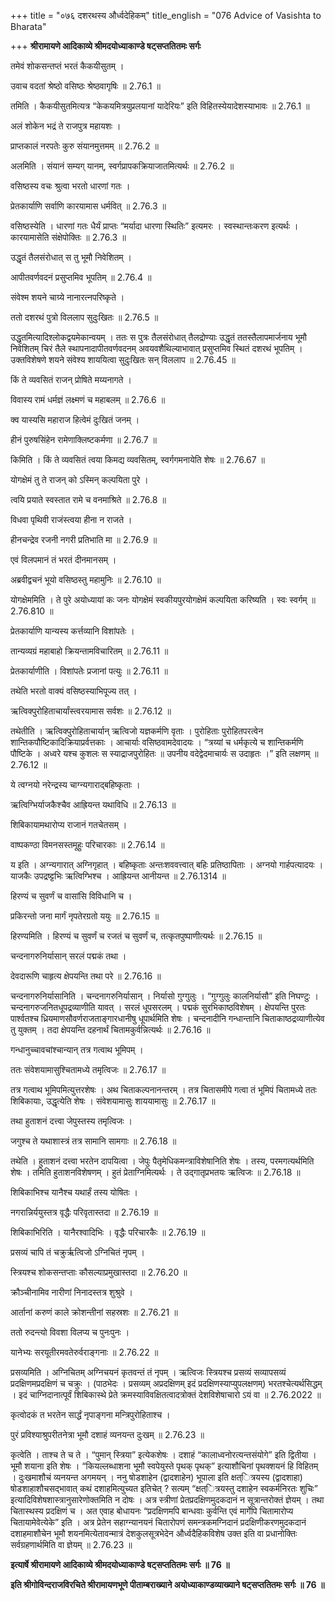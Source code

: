 +++
title = "०७६ दशरथस्य और्ध्वदेहिकम्"
title_english = "076 Advice of Vasishta to Bharata"

+++
**श्रीरामायणे आदिकाव्ये श्रीमदयोध्याकाण्डे षट्सप्ततितमः सर्गः**

तमेवं शोकसन्तप्तं भरतं कैकयीसुतम् ।

उवाच वदतां श्रेष्ठो वसिष्ठः श्रेष्ठवागृषिः ॥ 2.76.1 ॥

तमिति । कैकयीसुतमित्यत्र “केकयमित्रयुप्रलयानां यादेरियः” इति विहितस्येयादेशस्याभावः ॥ 2.76.1 ॥

अलं शोकेन भद्रं ते राजपुत्र महायशः ।

प्राप्तकालं नरपतेः कुरु संयानमुत्तमम् ॥ 2.76.2 ॥

अलमिति । संयानं सम्यग् यानम्, स्वर्गप्रापकक्रियाजातमित्यर्थः ॥ 2.76.2 ॥

वसिष्ठस्य वचः श्रुत्वा भरतो धारणां गतः ।

प्रेतकार्याणि सर्वाणि कारयामास धर्मवित् ॥ 2.76.3 ॥

वसिष्ठस्येति । धारणां गतः धैर्यं प्राप्तः “मर्यादा धारणा स्थितिः” इत्यमरः । स्वस्थान्तःकरण इत्यर्थः । कारयामासेति संक्षेपोक्तिः ॥ 2.76.3 ॥

उद्धृतं तैलसंरोधात् स तु भूमौ निवेशितम् ।

आपीतवर्णवदनं प्रसुप्तमिव भूपतिम् ॥ 2.76.4 ॥

संवेश्म शयने चाग्र्ये नानारत्नपरिष्कृते ।

ततो दशरथं पुत्रो विललाप सुदुःखितः ॥ 2.76.5 ॥

उद्धृतमित्यादिश्लोकद्वयमेकान्वयम् । ततः स पुत्रः तैलसंरोधात् तैलद्रोण्याः उद्धृतं ततस्तैलापमार्जनाय भूमौ निवेशितम् चिरं तैले स्थापनादापीतवर्णवदनम् अवयवशैथिल्याभावात् प्रसुप्तमिव स्थितं दशरथं भूपतिम् । उक्तविशेषणे शयने संवेश्य शाययित्वा सुदुःखितः सन् विललाप ॥ 2.76.45 ॥

किं ते व्यवसितं राजन् प्रोषिते मय्यनागते ।

विवास्य रामं धर्मज्ञं लक्ष्मणं च महाबलम् ॥ 2.76.6 ॥

क्व यास्यसि महाराज हित्वेमं दुःखितं जनम् ।

हीनं पुरुषसिंहेन रामेणाक्लिष्टकर्मणा ॥ 2.76.7 ॥

किमिति । किं ते व्यवसितं त्वया किमद्य व्यवसितम्, स्वर्गगमनायेति शेषः ॥ 2.76.67 ॥

योगक्षेमं तु ते राजन् को ऽस्मिन् कल्पयिता पुरे ।

त्वयि प्रयाते स्वस्तात रामे च वनमाश्रिते ॥ 2.76.8 ॥

विधवा पृथिवी राजंस्त्वया हीना न राजते ।

हीनचन्द्रेव रजनी नगरी प्रतिभाति मा ॥ 2.76.9 ॥

एवं विलपमानं तं भरतं दीनमानसम् ।

अब्रवीद्वचनं भूयो वसिष्ठस्तु महामुनिः ॥ 2.76.10 ॥

योगक्षेममिति । ते पुरे अयोध्यायां कः जनः योगक्षेमं स्वकीयपुरयोगक्षेमं कल्पयिता करिष्यति । स्वः स्वर्गम् ॥ 2.76.810 ॥

प्रेतकार्याणि यान्यस्य कर्त्तव्यानि विशांपतेः ।

तान्यव्यग्रं महाबाहो क्रियन्तामविचारितम् ॥ 2.76.11 ॥

प्रेतकार्याणीति । विशांपतेः प्रजानां पत्युः ॥ 2.76.11 ॥

तथेति भरतो वाक्यं वसिष्ठस्याभिपूज्य तत् ।

ऋत्विक्पुरोहिताचार्यांस्त्वरयामास सर्वशः ॥ 2.76.12 ॥

तथेतीति । ऋत्विक्पुरोहिताचार्यान् ऋत्विजो यज्ञकर्मणि वृताः । पुरोहिताः पुरोहितपरत्वेन शान्तिकपौष्टिकादिक्रियाप्रर्वत्तकाः । आचार्याः वसिष्ठवामदेवादयः । “त्रय्यां च धर्मकृत्ये च शान्तिकर्मणि पौष्टिके । अध्वरे यश्च कुशलः स स्याद्राजपुरोहितः ॥ उपनीय वदेद्वेदमाचार्यः स उदाहृतः ।” इति लक्षणम् ॥ 2.76.12 ॥

ये त्वग्नयो नरेन्द्रस्य चाग्न्यगाराद्बहिष्कृताः ।

ऋत्विग्भिर्याजकैश्चैव आह्रियन्त यथाविधि ॥ 2.76.13 ॥

शिबिकायामथारोप्य राजानं गतचेतसम् ।

वाष्पकण्ठा विमनसस्तमूहुः परिचारकाः ॥ 2.76.14 ॥

य इति । अग्न्यगारात् अग्निगृहात् । बहिष्कृताः अन्तःशववत्त्वात् बहिः प्रतिष्ठापिताः । अग्नयो गार्हपत्यादयः । याजकैः उपद्रष्ट्टभिः ऋत्विग्भिश्च । आह्रियन्त आनीयन्त ॥ 2.76.1314 ॥

हिरण्यं च सुवर्णं च वासांसि विविधानि च ।

प्रकिरन्तो जना मार्गं नृपतेरग्रतो ययुः ॥ 2.76.15 ॥

हिरण्यमिति । हिरण्यं च सुवर्णं च रजतं च सुवर्णं च, तत्कृतपुष्पाणीत्यर्थः ॥ 2.76.15 ॥

चन्दनागरुनिर्यासान् सरलं पद्मकं तथा ।

देवदारूणि चाहृत्य क्षेपयन्ति तथा परे ॥ 2.76.16 ॥

चन्दनागरुनिर्यासानिति । चन्दनागरुनिर्यासान् । निर्यासो गुग्गुलुः । “गुग्गुलुः कालनिर्यासौ” इति निघण्टुः । चन्दनागरुजनितधूपद्रव्याणीति यावत् । सरलं धूपसरलम् । पद्मकं सुरभिकाष्ठविशेषम् । क्षेपयन्ति पुरतः पार्श्वतश्च ध्रियमाणसौवर्णराजताङ्गारधानीषु धूपार्थमिति शेषः । चन्दनादीनि गन्धान्तानि चिताकाष्ठद्रव्याणीत्येव तु युक्तम् । तदा क्षेपयन्ति दहनार्थं चितामकुर्वन्नित्यर्थः ॥ 2.76.16 ॥

गन्धानुच्चावचांश्चान्यान् तत्र गत्वाथ भूमिपम् ।

ततः संवेशयामासुश्चितामध्ये तमृत्विजः ॥ 2.76.17 ॥

तत्र गत्वाथ भूमिपमित्युत्तरशेषः । अथ चिताकल्पनानन्तरम् । तत्र चितासमीपे गत्वा तं भूमिपं चितामध्ये ततः शिबिकायाः, उद्धृत्येति शेषः । संवेशयामासुः शाययामासुः ॥ 2.76.17 ॥

तथा हुताशनं दत्त्वा जेपुस्तस्य तमृत्विजः ।

जगुश्च ते यथाशास्त्रं तत्र सामानि सामगाः ॥ 2.76.18 ॥

तथेति । हुताशनं दत्त्वा भरतेन दापयित्वा । जेपुः पैतृमेधिकमन्त्राविशेषानिति शेषः । तस्य, परमगत्यर्थमिति शेषः । तमिति हुताशनविशेषणम् । हुतं प्रेताग्निमित्यर्थः । ते उद्गातृप्रभतयः ऋत्विजः ॥ 2.76.18 ॥

शिबिकाभिश्च यानैश्च यथार्हं तस्य योषितः ।

नगरान्निर्ययुस्तत्र वृद्धैः परिवृतास्तदा ॥ 2.76.19 ॥

शिबिकाभिरिति । यानैरश्वादिभिः । वृद्धैः परिचारकैः ॥ 2.76.19 ॥

प्रसव्यं चापि तं चक्रुर्ऋत्विजो ऽग्निचितं नृपम् ।

स्त्रियश्च शोकसन्तप्ताः कौसल्याप्रमुखास्तदा ॥ 2.76.20 ॥

क्रौञ्चीनामिव नारीणां निनादस्तत्र शुश्रुवे ।

आर्तानां करुणं काले क्रोशन्तीनां सहस्रशः ॥ 2.76.21 ॥

ततो रुदन्त्यो विवशा विलप्य च पुनःपुनः ।

यानेभ्यः सरयूतीरमवतेरुर्वराङ्गनाः ॥ 2.76.22 ॥

प्रसव्यमिति । अग्निचितम् अग्निचयनं कृतवन्तं तं नृपम् । ऋत्विजः स्त्रियश्च प्रसव्यं सव्यापसव्यं प्रदक्षिणमप्रदक्षिणं च चक्रुः । (पाठभेदः । प्रसव्यम् अप्रदक्षिणम् इदं प्रदक्षिणस्याप्युपलक्षणम्) भरतश्चेत्यर्थसिद्धम् । इदं चाग्निदानात्पूर्वं शिबिकास्थे प्रेते क्रमस्याविवक्षितत्वादत्रोक्तं देशविशेषाचारो ऽयं वा ॥ 2.76.2022 ॥

कृत्वोदकं त भरतेन सार्द्धं नृपाङ्गना मन्त्रिपुरोहिताश्च ।

पुरं प्रविश्याश्रुपरीतनेत्रा भूमौ दशाहं व्यनयन्त दुःखम् ॥ 2.76.23 ॥

कृत्वेति । ताश्च ते च ते । “पुमान् स्त्रिया” इत्येकशेषः । दशाहं “कालाध्वनोरत्यन्तसंयोगे” इति द्वितीया । भूमौ शयाना इति शेषः । “कियल्लब्धाशना भूमौ स्वपेयुस्ते पृथक् पृथक्” इत्याशौचिनां पृथक्शयनं हि विहितम् । दुःखमाशौचं व्यनयन्त अगमयन् । ननु षोडशाहेन (द्वादशाहेन) भूपाला इति क्षत्ित्रयस्य (द्वादशाहा) षोडशाहाशौचसद्भावात् कथं दशाहमित्युच्यत इतिचेत् ? सत्यम् “क्षत्ित्रयस्तु दशाहेन स्वकर्मनिरतः शुचिः” इत्यादिविशेषशास्त्रानुसारेणोक्तमिति न दोषः । अत्र स्त्रीणां प्रेतप्रदक्षिणमुदकदानं न सूत्रान्तरोक्तं ज्ञेयम् । तथा चितास्थस्य प्रदक्षिणं च । अत एवाह बोधायनः “प्रदक्षिणमपि बान्धवाः कुर्वन्ति एवं मार्गेपि चितामारोप्य चितायामेवेत्येके” इति । अत्र प्रेतेन सहाग्न्यानयनं चितारोपणं समन्त्रकमग्निदानं प्रदक्षिणीकरणमुदकदानं दशाहमाशौचेन भूमौ शयनमित्येतावन्मात्रं देशकुलसूत्रभेदेन और्ध्वदैहिकविशेष उक्त इति वा प्रधानोक्तिः सर्वग्रहणार्थमिति वा ज्ञेयम् ॥ 2.76.23 ॥

**इत्यार्षे श्रीरामायणे आदिकाव्ये श्रीमदयोध्याकाण्डे षट्सप्ततितमः सर्गः ॥ 76 ॥**

**इति श्रीगोविन्दराजविरचिते श्रीरामायणभूणे पीताम्बराख्याने अयोध्याकाण्डव्याख्याने षट्सप्ततितमः सर्गः ॥ 76 ॥**
